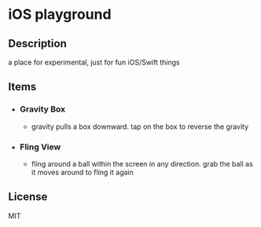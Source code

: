 # iOS playground

## Description

a place for experimental, just for fun iOS/Swift things

## Items

* ### Gravity Box

    * gravity pulls a box downward. tap on the box to reverse the gravity

* ### Fling View

    * fling around a ball within the screen in any direction. grab the ball as it moves around to fling it again
 
## License

MIT
